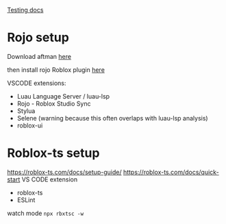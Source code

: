 
[Testing docs](https://create.roblox.com/docs/en-us/studio/testing-modes)


# Rojo setup
Download aftman [here](https://github.com/LPGhatguy/aftman#installation)

then install rojo Roblox plugin [here](https://rojo.space/docs/v7/getting-started/installation/)

VSCODE extensions:
- Luau Language Server / luau-lsp
- Rojo - Roblox Studio Sync
- Stylua
- Selene (warning because this often overlaps with luau-lsp analysis)
- roblox-ui

# Roblox-ts setup
https://roblox-ts.com/docs/setup-guide/
https://roblox-ts.com/docs/quick-start
VS CODE extension
- roblox-ts
- ESLint


watch mode `npx rbxtsc -w`